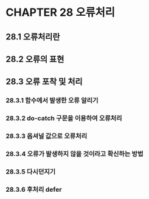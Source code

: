 # CHAPTER 28 오류처리

## 28.1 오류처리란

## 28.2 오류의 표현

## 28.3 오류 포착 및 처리

### 28.3.1 함수에서 발생한 오류 알리기

### 28.3.2 do-catch 구문을 이용하여 오류처리

### 28.3.3 옵셔널 값으로 오류처리

### 28.3.4 오류가 발생하지 않을 것이라고 확신하는 방법

### 28.3.5 다시던지기

### 28.3.6 후처리 defer